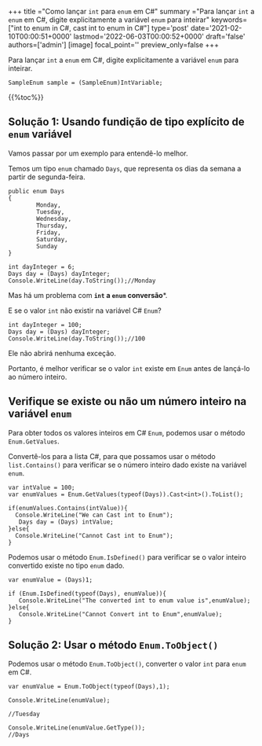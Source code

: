 +++
title   ="Como lançar `int` para `enum` em C#"
summary ="Para lançar `int` a `enum` em C#, digite explicitamente a variável `enum` para inteirar"
keywords=["int to enum in C#, cast int to enum in C#"]
type='post'
date='2021-02-10T00:00:51+0000'
lastmod='2022-06-03T00:00:52+0000'
draft='false'
authors=['admin']
[image]
focal_point=''
preview_only=false
+++

Para lançar `int` a `enum` em C#, digite explicitamente a variável `enum` para inteirar.

```
SampleEnum sample = (SampleEnum)IntVariable;
```

{{%toc%}}

## Solução 1: Usando fundição de tipo explícito de `enum` variável

Vamos passar por um exemplo para entendê-lo melhor.

Temos um tipo `enum` chamado `Days`, que representa os dias da semana a partir de segunda-feira.

```
public enum Days
{
        Monday,  
        Tuesday,  
        Wednesday,  
        Thursday,  
        Friday,  
        Saturday,  
        Sunday
}

int dayInteger = 6;
Days day = (Days) dayInteger;
Console.WriteLine(day.ToString());//Monday
```

Mas há um problema com **`int` a `enum` conversão***.

E se o valor `int` não existir na variável C# `Enum`?

```
int dayInteger = 100;
Days day = (Days) dayInteger;
Console.WriteLine(day.ToString());//100
```

Ele não abrirá nenhuma exceção.

Portanto, é melhor verificar se o valor `int` existe em `Enum` antes de lançá-lo ao número inteiro.

## Verifique se existe ou não um número inteiro na variável `enum` 

Para obter todos os valores inteiros em C# `Enum`, podemos usar o método `Enum.GetValues`.

Convertê-los para a lista C#, para que possamos usar o método `list.Contains()` para verificar se o número inteiro dado existe na variável `enum`.

```
var intValue = 100;
var enumValues = Enum.GetValues(typeof(Days)).Cast<int>().ToList();

if(enumValues.Contains(intValue)){
  Console.WriteLine("We can Cast int to Enum");  
   Days day = (Days) intValue;
}else{
  Console.WriteLine("Cannot Cast int to Enum");
}

```
Podemos usar o método `Enum.IsDefined()` para verificar se o valor inteiro convertido existe no tipo `enum` dado.  

```
var enumValue = (Days)1;

if (Enum.IsDefined(typeof(Days), enumValue)){
   Console.WriteLine("The converted int to enum value is",enumValue);
}else{
   Console.WriteLine("Cannot Convert int to Enum",enumValue);
}
```


## Solução 2: Usar o método `Enum.ToObject()` 

Podemos usar o método `Enum.ToObject()`, converter o valor `int` para `enum` em C#.

```
var enumValue = Enum.ToObject(typeof(Days),1);

Console.WriteLine(enumValue);

//Tuesday

Console.WriteLine(enumValue.GetType());
//Days

```





